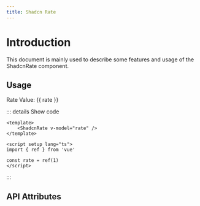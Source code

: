 ```yaml
---
title: Shadcn Rate
---
```


# Introduction

This document is mainly used to describe some features and usage of the ShadcnRate component.

## Usage

<CodeRunner title="Usage">
    Rate Value: {{ rate }}
    <ShadcnRate v-model="rate" />
</CodeRunner>

::: details Show code

```vue
<template>
    <ShadcnRate v-model="rate" />
</template>

<script setup lang="ts">
import { ref } from 'vue'

const rate = ref(1)
</script>
```

:::

## API Attributes

<ApiTable title="Rate Props"
    :headers="['Attribute', 'Description', 'Type', 'Default Value', 'List']"
    :columns="[
        ['modelValue', 'Rate value', 'number', '0', '-'],
    ]">
</ApiTable>

<br />

<ApiTable title="Rate Slots"
    :headers="['Slot', 'Description']"
    :columns="[
        ['icon', 'Icon slot'],
    ]">
</ApiTable>

<script setup lang="ts">
import { ref } from 'vue'

const rate = ref(1)
</script>
